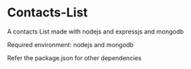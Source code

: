 ﻿# Contacts-List
A contacts List made with nodejs and expressjs and mongodb

Required environment:
nodejs and mongodb

Refer the package.json for other dependencies 


  
